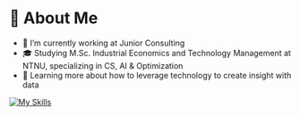 # 🚀 About Me
- 🔭 I’m currently working at Junior Consulting<br>
- 🎓 Studying M.Sc. Industrial Economics and Technology Management at NTNU, specializing in CS, AI & Optimization 
- 🌱 Learning more about how to leverage technology to create insight with data

[![My Skills](https://skillicons.dev/icons?i=py,pytorch,tensorflow,java,html,js,react,sqlite,r,aws,azure)](https://skillicons.dev)


